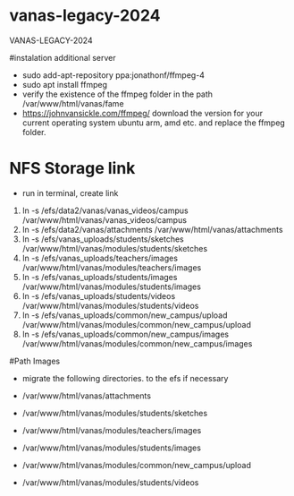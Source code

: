 # vanas-legacy-2024
VANAS-LEGACY-2024

#instalation additional server

- sudo add-apt-repository ppa:jonathonf/ffmpeg-4
- sudo apt install ffmpeg
- verify the existence of the ffmpeg folder in the path /var/www/html/vanas/fame
- https://johnvansickle.com/ffmpeg/ download the version for your current operating system ubuntu arm, amd etc. and replace the ffmpeg folder.

# NFS Storage link

- run in terminal, create link
 
1. ln -s /efs/data2/vanas/vanas_videos/campus /var/www/html/vanas/vanas_videos/campus
2. ln -s /efs/data2/vanas/attachments /var/www/html/vanas/attachments
3. ln -s /efs/vanas_uploads/students/sketches /var/www/html/vanas/modules/students/sketches
4. ln -s /efs/vanas_uploads/teachers/images /var/www/html/vanas/modules/teachers/images
5. ln -s /efs/vanas_uploads/students/images /var/www/html/vanas/modules/students/images
6. ln -s /efs/vanas_uploads/students/videos /var/www/html/vanas/modules/students/videos
7. ln -s /efs/vanas_uploads/common/new_campus/upload /var/www/html/vanas/modules/common/new_campus/upload
8. ln -s /efs/vanas_uploads/common/new_campus/images /var/www/html/vanas/modules/common/new_campus/images

#Path Images

- migrate the following directories. to the efs if necessary

- /var/www/html/vanas/attachments
- /var/www/html/vanas/modules/students/sketches
- /var/www/html/vanas/modules/teachers/images
- /var/www/html/vanas/modules/students/images
- /var/www/html/vanas/modules/common/new_campus/upload
- /var/www/html/vanas/modules/students/videos